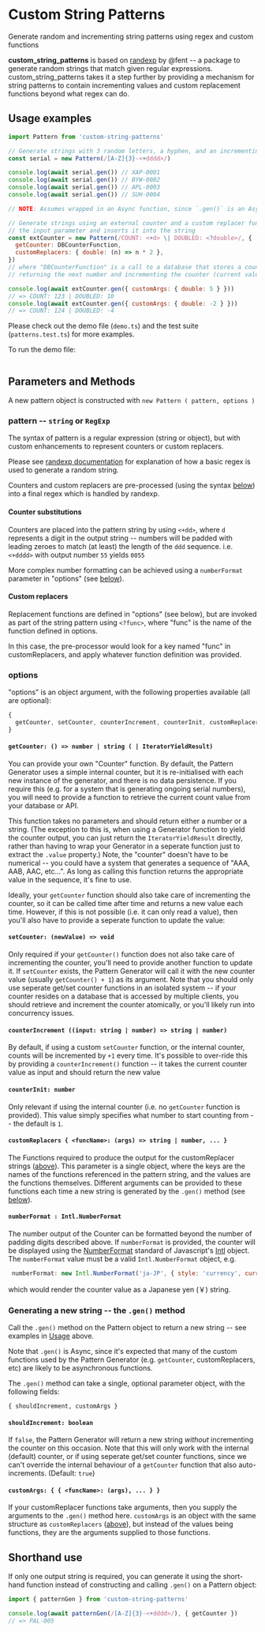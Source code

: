 # Custom String Patterns

Generate random and incrementing string patterns using regex and custom functions

**custom_string_patterns** is based on [randexp](https://github.com/fent/randexp.js) by @fent -- a package to generate random strings that match given regular expressions. custom_string_patterns takes it a step further by providing a mechanism for string patterns to contain incrementing values and custom replacement functions beyond what regex can do.

## Usage examples

```js
import Pattern from 'custom-string-patterns'

// Generate strings with 3 random letters, a hyphen, and an incrementing 4-digit value
const serial = new Pattern(/[A-Z]{3}-<+dddd>/)

console.log(await serial.gen()) // XAP-0001
console.log(await serial.gen()) // BYW-0002
console.log(await serial.gen()) // APL-0003
console.log(await serial.gen()) // SUH-0004

// NOTE: Assumes wrapped in an Async function, since `.gen()` is an Async method

// Generate strings using an external counter and a custom replacer function that doubles
// the input parameter and inserts it into the string
const extCounter = new Pattern(/COUNT: <+d> \| DOUBLED: <?double>/, {
  getCounter: DBCounterFunction,
  customReplacers: { double: (n) => n * 2 },
})
// where "DBCounterFunction" is a call to a database that stores a count value,
// returning the next number and incrementing the counter (current value: 123)

console.log(await extCounter.gen({ customArgs: { double: 5 } }))
// => COUNT: 123 | DOUBLED: 10
console.log(await extCounter.gen({ customArgs: { double: -2 } }))
// => COUNT: 124 | DOUBLED: -4
```

Please check out the demo file (`demo.ts`) and the test suite (`patterns.test.ts`) for more examples.

To run the demo file:

```js

```

## Parameters and Methods

A new pattern object is constructed with `new Pattern ( pattern, options )`

### pattern -- `string` or `RegExp`

The syntax of pattern is a regular expression (string or object), but with custom enhancements to represent counters or custom replacers.

Please see [randexp documentation](https://github.com/fent/randexp.js) for explanation of how a basic regex is used to generate a random string.

Counters and custom replacers are pre-processed (using the syntax [below](#custom-replacers)) into a final regex which is handled by randexp.

#### Counter substitutions

Counters are placed into the pattern string by using `<+dd>`, where `d` represents a digit in the output string -- numbers will be padded with leading zeroes to match (at least) the length of the `ddd` sequence. i.e. `<+dddd>` with output number `55` yields `0055`

More complex number formatting can be achieved using a `numberFormat` parameter in "options" (see [below](#numberformat--intlnumberformat)).

#### Custom replacers

Replacement functions are defined in "options" (see below), but are invoked as part of the string pattern using `<?func>`, where "func" is the name of the function defined in options.

In this case, the pre-processor would look for a key named "func" in customReplacers, and apply whatever function definition was provided.

### options

"options" is an object argument, with the following properties available (all are optional):

```js
{
  getCounter, setCounter, counterIncrement, counterInit, customReplacers, numberFormat
}
```

#### `getCounter: () => number | string ( | IteratorYieldResult)`

You can provide your own "Counter" function. By default, the Pattern Generator uses a simple internal counter, but it is re-initialised with each new instance of the generator, and there is no data persistence. If you require this (e.g. for a system that is generating ongoing serial numbers), you will need to provide a function to retrieve the current count value from your database or API.

This function takes no parameters and should return either a number or a string. (The exception to this is, when using a Generator function to yield the counter output, you can just return the `IteratorYieldResult` directly, rather than having to wrap your Generator in a seperate function just to extract the `.value` property.) Note, the "counter" doesn't have to be numerical -- you could have a system that generates a sequence of "AAA, AAB, AAC, etc...". As long as calling this function returns the appropriate value in the sequence, it's fine to use.

Ideally, your `getCounter` function should also take care of incrementing the counter, so it can be called time after time and returns a new value each time. However, if this is not possible (i.e. it can only read a value), then you'll also have to provide a seperate function to update the value:

#### `setCounter: (newValue) => void`

Only required if your `getCounter()` function does not also take care of incrementing the counter, you'll need to provide another function to update it. If `setCounter` exists, the Pattern Generator will call it with the new counter value (usually `getCounter() + 1`) as its argument. Note that you should only use seperate get/set counter functions in an isolated system -- if your counter resides on a database that is accessed by multiple clients, you should retrieve and increment the counter atomically, or you'll likely run into concurrency issues.

#### `counterIncrement ((input: string | number) => string | number)`

By default, if using a custom `setCounter` function, or the internal counter, counts will be incremented by `+1` every time. It's possible to over-ride this by providing a `counterIncrement()` function -- it takes the current counter value as input and should return the new value

#### `counterInit: number`

Only relevant if using the internal counter (i.e. no `getCounter` function is provided). This value simply specifies what number to start counting from -- the default is `1`.

#### `customReplacers { <funcName>: (args) => string | number, ... }`

The Functions required to produce the output for the customReplacer strings ([above](#custom-replacers)). This parameter is a single object, where the keys are the names of the functions referenced in the pattern string, and the values are the functions themselves. Different arguments can be provided to these functions each time a new string is generated by the `.gen()` method (see [below](#numberformat--intlnumberformat)).

#### `numberFormat : Intl.NumberFormat`

The number output of the Counter can be formatted beyond the number of padding digits described above. If `numberFormat` is provided, the counter will be displayed using the [NumberFormat](https://developer.mozilla.org/en-US/docs/Web/JavaScript/Reference/Global_Objects/Intl/NumberFormat) standard of Javascript's [Intl](https://developer.mozilla.org/en-US/docs/Web/JavaScript/Reference/Global_Objects/Intl) object. The `numberFormat` value must be a valid `Intl.NumberFormat` object, e.g.

```js
 numberFormat: new Intl.NumberFormat('ja-JP', { style: 'currency', currency: 'JPY' }
```

which would render the counter value as a Japanese yen (￥) string.

### Generating a new string -- the `.gen()` method

Call the `.gen()` method on the Pattern object to return a new string -- see examples in [Usage](#usage-examples) above.

Note that `.gen()` is Async, since it's expected that many of the custom functions used by the Pattern Generator (e.g. `getCounter`, customReplacers, etc) are likely to be asynchronous functions.

The `.gen()` method can take a single, optional parameter object, with the following fields:

`{ shouldIncrement, customArgs }`

#### `shouldIncrement: boolean`

If `false`, the Pattern Generator will return a new string _without_ incrementing the counter on this occasion. Note that this will only work with the internal (default) counter, or if using seperate get/set counter functions, since we can't override the internal behaviour of a `getCounter` function that also auto-increments. (Default: `true`)

#### `customArgs: { { <funcName>: (args), ... } }`

If your customReplacer functions take arguments, then you supply the arguments to the `.gen()` method here. `customArgs` is an object with the same structure as `customReplacers` ([above](#custom-replacers)), but instead of the values being functions, they are the arguments supplied to those functions.

## Shorthand use

If only one output string is required, you can generate it using the short-hand function instead of constructing and calling `.gen()` on a Pattern object:

```js
import { patternGen } from 'custom-string-patterns'

console.log(await patternGen(/[A-Z]{3}-<+dddd>/), { getCounter })
// => PAL-005
```
